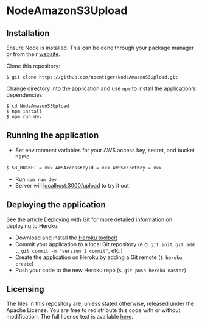 # NodeAmazonS3Upload

## Installation

Ensure Node is installed. This can be done through your package manager or from their [website](http://nodejs.org/).

Clone this repository:
```term
$ git clone https://github.com/noentiger/NodeAmazonS3Upload.git
```

Change directory into the application and use `npm` to install the application's dependencies:
```term
$ cd NodeAmazonS3Upload
$ npm install
$ npm run dev
```

## Running the application
* Set environment variables for your AWS access key, secret, and bucket name.
```term
$ S3_BUCKET = xxx AWSAccessKeyId = xxx AWSSecretKey = xxx
```
* Run `npm run dev`
* Server will [localhost:3000/upload](http://localhost:3000/upload) to try it out


## Deploying the application

See the article [Deploying with Git](https://devcenter.heroku.com/articles/git) for more detailed information on deploying to Heroku.

* Download and install the [Heroku toolbelt](https://toolbelt.heroku.com/)
* Commit your application to a local Git repository (e.g. `git init`, `git add .`, `git commit -m "version 1 commit"`, etc.)
* Create the application on Heroku by adding a Git remote (`$ heroku create`)
* Push your code to the new Heroku repo (`$ git push heroku master`)

## Licensing

The files in this repository are, unless stated otherwise, released under the Apache License. You are free to redistribute this code with or without modification. The full license text is available [here](http://www.apache.org/licenses/LICENSE-2.0).
